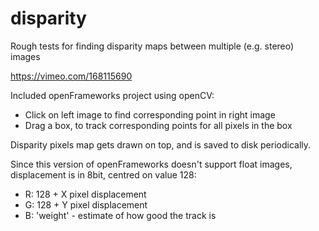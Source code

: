 # disparity
Rough tests for finding disparity maps between multiple (e.g. stereo) images

https://vimeo.com/168115690

Included openFrameworks project using openCV:
* Click on left image to find corresponding point in right image
* Drag a box, to track corresponding points for all pixels in the box

Disparity pixels map gets drawn on top, and is saved to disk periodically.

Since this version of openFrameworks doesn't support float images, displacement is in 8bit, centred on value 128:
* R: 128 + X pixel displacement
* G: 128 + Y pixel displacement
* B: 'weight' - estimate of how good the track is
